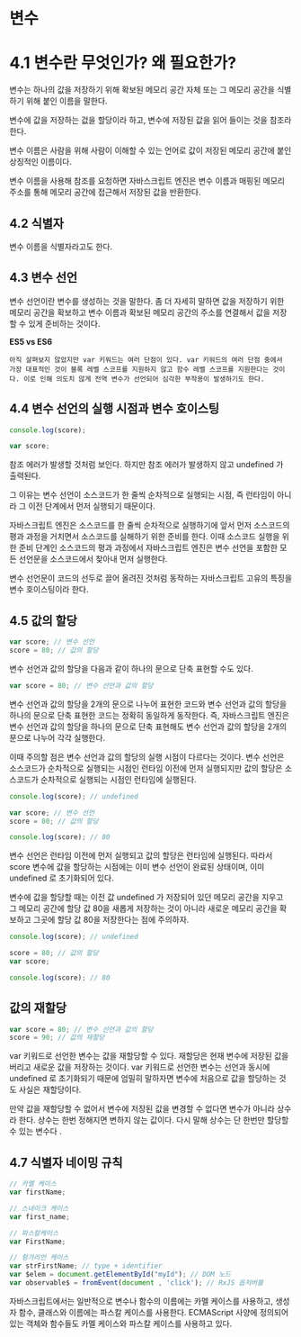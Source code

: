 # 변수

# 4.1 변수란 무엇인가? 왜 필요한가?

변수는 하나의 값을 저장하기 위해 확보된 메모리 공간 자체 또는 그 메모리 공간을 식별하기 위해 붙인 이름을 말한다.

변수에 값을 저장하는 겂을 할당이라 하고, 변수에 저장된 값을 읽어 들이는 것을 참조라 한다.

변수 이름은 사람을 위해 사람이 이해할 수 있는 언어로 값이 저장된 메모리 공간에 붙인 상징적인 이름이다. 

변수 이름을 사용해 참조를 요청하면 자바스크립트 엔진은 변수 이름과 매핑된 메모리 주소를 통해 메모리 공간에 접근해서 
저장된 값을 반환한다.

## 4.2 식별자

변수 이름을 식별자라고도 한다. 


## 4.3 변수 선언

변수 선언이란 변수를 생성하는 것을 말한다. 좀 더 자세히 말하면 값을 저장하기 위한 메모리 공간을 확보하고 
변수 이름과 확보된 메모리 공간의 주소를 연결해서 값을 저장할 수 있게 준비하는 것이다.


**ES5 vs ES6**

`아직 살펴보지 않았지만 var 키워드는 여러 단점이 있다. var 키워드의 여러 단점 중에서 가장 대표적인 것이 블록 레벨 스코프를 지원하지 않고
함수 레벨 스코프를 지원한다는 것이다. 이로 인해 의도치 않게 전역 변수가 선언되어 심각한 부작용이 발생하기도 한다.`


## 4.4 변수 선언의 실행 시점과 변수 호이스팅

```javascript
console.log(score);

var score;
```

참조 에러가 발생할 것처럼 보인다. 하지만 참조 에러가 발생하지 않고 undefined 가 출력된다.

그 이유는 변수 선언이 소스코드가 한 줄씩 순차적으로 실행되는 시점, 즉 런타임이 아니라 그 이전 단계에서 먼저 실행되기 때문이다.

자바스크립트 엔진은 소스코드를 한 줄씩 순차적으로 실행하기에 앞서 먼저 소스코드의 평과 과정을 거치면서
소스코드를 실해하기 위한 준비를 한다.  이때 소스코드 실행을 위한 준비 단계인 소스코드의 평과 과정에서
자바스크립트 엔진은 변수 선언을 포함한 모든 선언문을 소스코드에서 찾아내 먼저 실행한다.

변수 선언문이 코드의 선두로 끌어 올려진 것처럼 동작하는 자바스크립트 고유의 특징을 변수 호이스팅이라 한다. 

## 4.5 값의 할당 

```javascript
var score; // 변수 선언
score = 80; // 값의 할당
```

변수 선언과 값의 할당을 다음과 같이 하나의 문으로 단축 표현할 수도 있다.

```javascript
var score = 80; // 변수 선언과 값의 할당
```

변수 선언과 값의 할당을 2개의 문으로 나누어 표현한 코드와 변수 선언과 값의 할당을 하나의 문으로 단축 표현한 코드는 정확히 동일하게 동작한다.
즉, 자바스크립트 엔진은 변수 선언과 값의 할당을 하나의 문으로 단축 표현해도 변수 선언과 값의 할당을 2개의 문으로 나누어 각각 실행한다.

이때 주의할 점은 변수 선언과 값의 할당의 실행 시점이 다르다는 것이다. 
변수 선언은 소스코드가 순차적으로 실행되는 시점인 런타임 이전에 먼저 실행되지만 값의 할당은 
소스코드가 순차적으로 실행되는 시점인 런타임에  실행된다. 

```javascript
console.log(score); // undefined

var score; // 변수 선언
score = 80; // 값의 할당

console.log(score); // 80
```

변수 선언은 런타임 이전에 먼저 실행되고 값의 할당은 런타임에 실행된다. 
따라서 score 변수에 값을 할당하는 시점에는 이미 변수 선언이 완료된 상태이며, 이미 undefined 로 초기화되어 있다.

변수에 값을 할당할 때는 이전 값 undefined 가 저장되어 있던 메모리 공간을 지우고 그 메모리 공간에 할당 값 80을 새롭게
저장하는 것이 아니라 새로운 메모리 공간을 확보하고 그곳에 할당 값 80을 저장한다는 점에 주의하자.

```javascript
console.log(score); // undefined

score = 80; // 값의 할당
var score;

console.log(score); // 80
```


## 값의 재할당 

```javascript
var score = 80; // 변수 선언과 값의 할당
score = 90; // 값의 재할당
```

var 키워드로 선언한 변수는 값을 재할당할 수 있다. 재할당은 현재 변수에 저장된 값을 버리고 새로운 값을 저장하는 것이다.
var 키워드로 선언한 변수는 선언과 동시에 undefined 로 초기화되기 때문에 엄밀히 말하자면
변수에 처음으로 값을 할당하는 것도 사실은  재할당이다.

만약 값을 재할당할 수 없어서 변수에 저장된 값을 변경할 수 없다면 변수가 아니라 상수라 한다. 
상수는 한번 정해지면 변하지 않는 값이다. 다시 말해 상수는 단 한번만 할당할 수 있는 변수다 .


## 4.7 식별자 네이밍 규칙

```javascript
// 카멜 케이스
var firstName;

// 스네이크 케이스
var first_name;

// 파스칼케이스
var FirstName;

// 헝가리언 케이스
var strFirstName; // type + identifier
var $elem = document.getElementById("myId"); // DOM 노드
var observable$ = fromEvent(document , 'click'); // RxJS 옵저버블
```

자바스크립트에서는 일반적으로 변수나 함수의 이름에는 카멜 케이스를 사용하고, 생성자 함수, 클래스와 이름에는 파스칼 케이스를 사용한다.
ECMAScript 사양에 정의되어 있는 객체와 함수들도 카멜 케이스와 파스칼 케이스를 사용하고 있다.